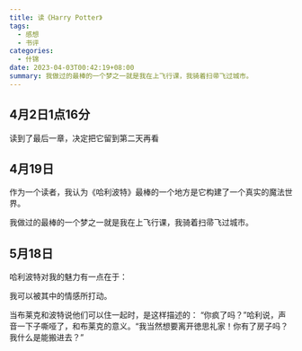 ```yaml
---
title: 读《Harry Potter》
tags:
  - 感想
  - 书评
categories:
  - 什锦
date: 2023-04-03T00:42:19+08:00
summary: 我做过的最棒的一个梦之一就是我在上飞行课，我骑着扫帚飞过城市。
---
```


## 4月2日1点16分
读到了最后一章，决定把它留到第二天再看

## 4月19日
作为一个读者，我认为《哈利波特》最棒的一个地方是它构建了一个真实的魔法世界。

我做过的最棒的一个梦之一就是我在上飞行课，我骑着扫帚飞过城市。

## 5月18日
哈利波特对我的魅力有一点在于：

我可以被其中的情感所打动。

当布莱克和波特说他们可以住一起时，是这样描述的：
“你疯了吗？”哈利说，声音一下子嘶哑了，和布莱克的意义。“我当然想要离开徳思礼家！你有了房子吗？我什么是能搬进去？”
